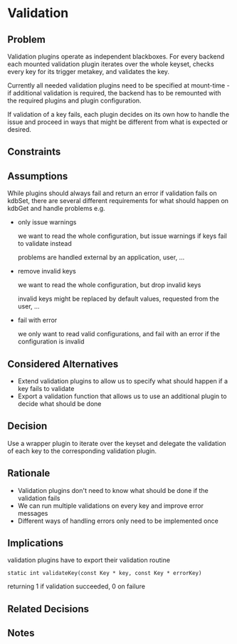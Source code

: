 # Validation

## Problem

Validation plugins operate as independent blackboxes.
For every backend each mounted validation plugin iterates
over the whole keyset, checks every key for its trigger metakey,
and validates the key.

Currently all needed validation plugins need to be specified at
mount-time - if additional validation is required, the backend
has to be remounted with the required plugins and plugin
configuration.

If validation of a key fails, each plugin decides on its own
how to handle the issue and proceed in ways that might be
different from what is expected or desired.

## Constraints

## Assumptions

While plugins should always fail and return an error if validation
fails on kdbSet, there are several different requirements
for what should happen on kdbGet and handle problems e.g.

- only issue warnings

  we want to read the whole configuration, but issue warnings
  if keys fail to validate instead

  problems are handled external by an application, user, ...

- remove invalid keys

  we want to read the whole configuration, but drop invalid keys

  invalid keys might be replaced by default values, requested
  from the user, ...

- fail with error

  we only want to read valid configurations, and fail with
  an error if the configuration is invalid

## Considered Alternatives

- Extend validation plugins to allow us to specify what should happen
  if a key fails to validate
- Export a validation function that allows us to use an additional plugin
  to decide what should be done

## Decision

Use a wrapper plugin to iterate over the keyset and delegate the validation
of each key to the corresponding validation plugin.

## Rationale

- Validation plugins don't need to know what should be done if the validation fails
- We can run multiple validations on every key and improve error messages
- Different ways of handling errors only need to be implemented once

## Implications

validation plugins have to export their validation routine

`static int validateKey(const Key * key, const Key * errorKey)`

returning 1 if validation succeeded, 0 on failure

## Related Decisions

## Notes
